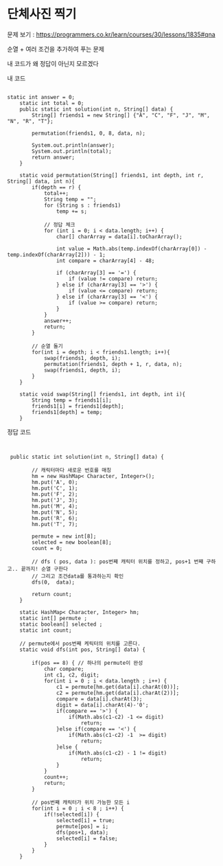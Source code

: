 # 단체사진 찍기

문제 보기 : <https://programmers.co.kr/learn/courses/30/lessons/1835#qna>

순열 + 여러 조건을 추가하여 푸는 문제


내 코드가 왜 정답이 아닌지 모르겠다

내 코드
<pre><code>
static int answer = 0;
    static int total = 0;
    public static int solution(int n, String[] data) {
        String[] friends1 = new String[] {"A", "C", "F", "J", "M", "N", "R", "T"}; 

        permutation(friends1, 0, 8, data, n);

        System.out.println(answer);
        System.out.println(total);
        return answer;
    }

    static void permutation(String[] friends1, int depth, int r, String[] data, int n){
        if(depth == r) {
            total++;
            String temp = "";
            for (String s : friends1)
                temp += s;

            // 정답 체크
            for (int i = 0; i < data.length; i++) {
                char[] charArray = data[i].toCharArray();

                int value = Math.abs(temp.indexOf(charArray[0]) - temp.indexOf(charArray[2])) - 1;
                int compare = charArray[4] - 48;

                if (charArray[3] == '=') {
                    if (value != compare) return;
                } else if (charArray[3] == '>') {
                    if (value <= compare) return;
                } else if (charArray[3] == '<') {
                    if (value >= compare) return;
                }
            }
            answer++;
            return;
        }

        // 순열 돌기
        for(int i = depth; i < friends1.length; i++){
            swap(friends1, depth, i);
            permutation(friends1, depth + 1, r, data, n);
            swap(friends1, depth, i);
        }
    }

    static void swap(String[] friends1, int depth, int i){
        String temp = friends1[i];
        friends1[i] = friends1[depth];
        friends1[depth] = temp;
    }
</code></pre>

정답 코드
<pre><code>

 public static int solution(int n, String[] data) {

        // 캐릭터마다 새로운 번호를 매칭
        hm = new HashMap< Character, Integer>();
        hm.put('A', 0);
        hm.put('C', 1);
        hm.put('F', 2);
        hm.put('J', 3);
        hm.put('M', 4);
        hm.put('N', 5);
        hm.put('R', 6);
        hm.put('T', 7);

        permute = new int[8];
        selected = new boolean[8];
        count = 0;

        // dfs ( pos, data ): pos번째 캐릭터 위치를 정하고, pos+1 번째 구하고.. 끝까지! 순열 구한다
        // 그리고 조건data를 통과하는지 확인
        dfs(0,  data);

        return count;
    }

    static HashMap< Character, Integer> hm;
    static int[] permute ;
    static boolean[] selected ;
    static int count;

    // permute에서 pos번째 케릭터의 위치를 고른다.
    static void dfs(int pos, String[] data) {

        if(pos == 8) { // 하나의 permute이 완성
            char compare;
            int c1, c2, digit;
            for(int i = 0 ; i < data.length ; i++) {
                c1 = permute[hm.get(data[i].charAt(0))];
                c2 = permute[hm.get(data[i].charAt(2))];
                compare = data[i].charAt(3);
                digit = data[i].charAt(4)-'0';
                if(compare == '>') {
                    if(Math.abs(c1-c2) -1 <= digit)
                        return;
                }else if(compare == '<') {
                    if(Math.abs(c1-c2) -1  >= digit)
                        return;
                }else {
                    if(Math.abs(c1-c2) - 1 != digit)
                        return;
                }
            }
            count++;
            return;
        }

        // pos번째 캐릭터가 위치 가능한 모든 i
        for(int i = 0 ; i < 8 ; i++) {
            if(!selected[i]) {
                selected[i] = true;
                permute[pos] = i;
                dfs(pos+1, data);
                selected[i] = false;
            }
        }
    }
</code></pre>